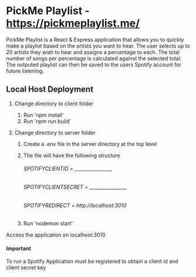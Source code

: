 # PickMe Playlist - https://pickmeplaylist.me/

PickMe Playlist is a React & Express application that allows you to quickly make a playlist based on the artists you want to hear.
The user selects up to 20 artists they wish to hear and assigns a percentage to each. The total number of songs per percentage is 
calculated against the selected total. The outputed playlist can then be saved to the users Spotify account for 
future listening.

## Local Host Deployment 
1. Change directory to client folder 
   1. Run 'npm install' 
   1. Run 'npm run build'

1. Change directory to server folder
   1. Create a .env file in the server directory at the top level
   1. The file will have the following structure

        ###### SPOTIFYCLIENTID = ________________
        ###### SPOTIFYCLIENTSECRET = ________________
        ###### SPOTIFYREDIRECT = http://localhost:3010

   1. Run 'nodemon start'

Access the application on localhost:3010
        
#### **Important**
To run a Spotify Application must be registered to obtain a client id and client secret key



